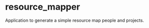 resource_mapper
===============

Application to generate a simple resource map people and projects.
